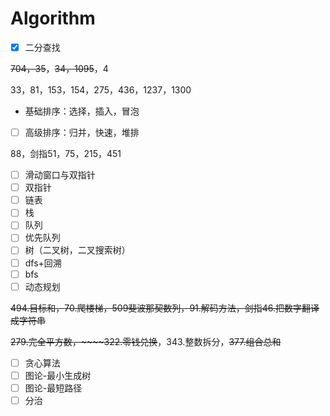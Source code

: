 # Algorithm

- [x] 二分查找

~~704，35~~，~~34，1095~~，4

33，81，153，154，275，436，1237，1300

- 基础排序：选择，插入，冒泡

- [ ] 高级排序：归并，快速，堆排

88，剑指51，75，215，451

- [ ] 滑动窗口与双指针
- [ ] 双指针
- [ ] 链表
- [ ] 栈
- [ ] 队列
- [ ] 优先队列
- [ ] 树（二叉树，二叉搜索树）
- [ ] dfs+回溯
- [ ] bfs
- [ ] 动态规划

~~494.目标和，70.爬楼梯，509斐波那契数列，~~~~91.解码方法，~~~~剑指46.把数字翻译成字符串~~

~~279.完全平方数，~~~~322.零钱兑换~~，343.整数拆分，~~377.组合总和~~

- [ ] 贪心算法
- [ ] 图论-最小生成树
- [ ] 图论-最短路径
- [ ] 分治